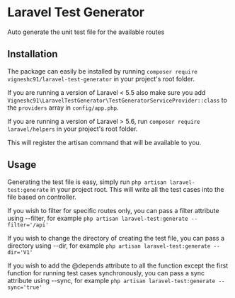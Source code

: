 # Laravel Test Generator

Auto generate the unit test file for the available routes

## Installation

The package can easily be installed by running `composer require vigneshc91/laravel-test-generator` in your project's root folder.

If you are running a version of Laravel < 5.5 also make sure you add `Vigneshc91\LaravelTestGenerator\TestGeneratorServiceProvider::class` to the `providers` array in `config/app.php`.

If you are running a version of Laravel > 5.6, run `composer require laravel/helpers` in your project's root folder.

This will register the artisan command that will be available to you.


## Usage

Generating the test file is easy, simply run `php artisan laravel-test:generate` in your project root. This will write all the test cases into the file based on controller.

If you wish to filter for specific routes only, you can pass a filter attribute using --filter, for example `php artisan laravel-test:generate --filter='/api'`

If you wish to change the directory of creating the test file, you can pass a directory using --dir, for example `php artisan laravel-test:generate --dir='V1'`

If you wish to add the @depends attribute to all the function except the first function for running test cases synchronously, you can pass a sync attribute using --sync, for example `php artisan laravel-test:generate --sync='true'`
